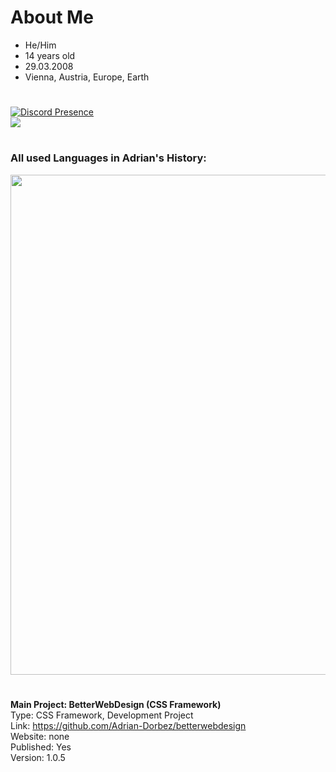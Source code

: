 # About Me

- He/Him
- 14 years old
- 29.03.2008
- Vienna, Austria, Europe, Earth


#

[![Discord Presence](https://lanyard.cnrad.dev/api/901156033618137089?theme=dark&bg=0e0e0f&)](https://discord.com/users/901156033618137089)
<br>
<img src="https://github-readme-stats.vercel.app/api?username=adrian-dorbez&show_icons=true&theme=dark" />
<br/>

#

### All used Languages in Adrian's History:
<img src="https://wakatime.com/share/@986cb447-c1cf-40c5-b536-92c90c1878c0/25ee1fe0-8d20-481d-8f04-b82907fcde1f.png" width="800px"/>

#

<b>Main Project: BetterWebDesign (CSS Framework)</b><br>
Type: CSS Framework, Development Project<br>
Link: https://github.com/Adrian-Dorbez/betterwebdesign <br>
Website: none <br>
Published: Yes <br>
Version: 1.0.5
